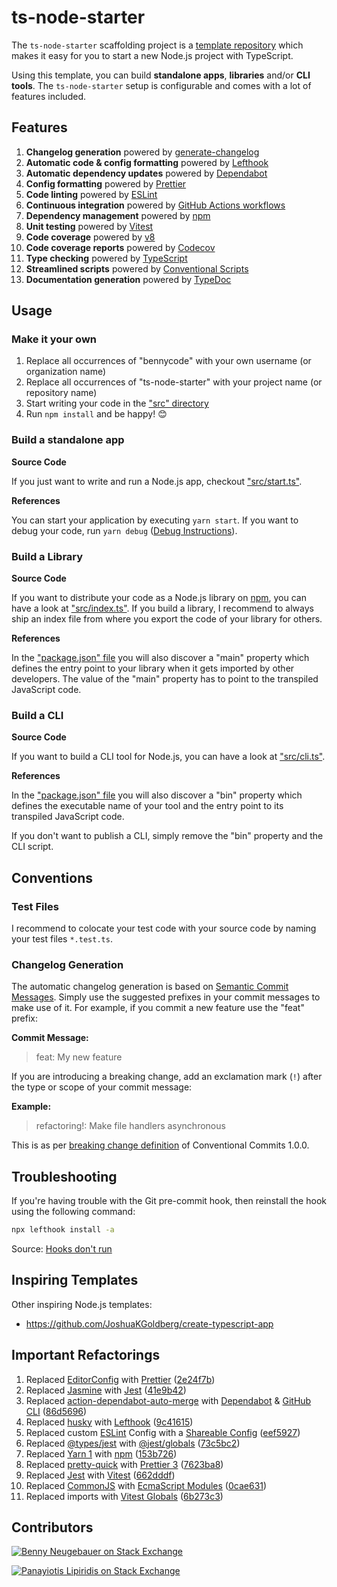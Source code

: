# ts-node-starter

The `ts-node-starter` scaffolding project is a [template repository](https://docs.github.com/en/repositories/creating-and-managing-repositories/creating-a-template-repository) which makes it easy for you to start a new Node.js project with TypeScript.

Using this template, you can build **standalone apps**, **libraries** and/or **CLI tools**. The `ts-node-starter` setup is configurable and comes with a lot of features included.

## Features

1. **Changelog generation** powered by [generate-changelog](https://github.com/lob/generate-changelog)
1. **Automatic code & config formatting** powered by [Lefthook](https://github.com/evilmartians/lefthook)
1. **Automatic dependency updates** powered by [Dependabot](https://docs.github.com/en/code-security/dependabot/dependabot-version-updates/about-dependabot-version-updates)
1. **Config formatting** powered by [Prettier](https://prettier.io/)
1. **Code linting** powered by [ESLint](https://eslint.org/)
1. **Continuous integration** powered by [GitHub Actions workflows](https://docs.github.com/en/actions/using-workflows)
1. **Dependency management** powered by [npm](https://www.npmjs.com/)
1. **Unit testing** powered by [Vitest](https://vitest.dev/)
1. **Code coverage** powered by [v8](https://v8.dev/blog/javascript-code-coverage)
1. **Code coverage reports** powered by [Codecov](https://about.codecov.io/)
1. **Type checking** powered by [TypeScript](https://www.typescriptlang.org/)
1. **Streamlined scripts** powered by [Conventional Scripts](https://conventionalscripts.org/)
1. **Documentation generation** powered by [TypeDoc](https://typedoc.org/)

## Usage

### Make it your own

1. Replace all occurrences of "bennycode" with your own username (or organization name)
2. Replace all occurrences of "ts-node-starter" with your project name (or repository name)
3. Start writing your code in the ["src" directory](./src)
4. Run `npm install` and be happy! 😊

### Build a standalone app

**Source Code**

If you just want to write and run a Node.js app, checkout ["src/start.ts"](./src/start.ts).

**References**

You can start your application by executing `yarn start`. If you want to debug your code, run `yarn debug` ([Debug Instructions](https://dev.to/typescripttv/debug-your-node-js-app-with-chrome-devtools-4c98)).

### Build a Library

**Source Code**

If you want to distribute your code as a Node.js library on [npm](https://www.npmjs.com/), you can have a look at ["src/index.ts"](./src/index.ts). If you build a library, I recommend to always ship an index file from where you export the code of your library for others.

**References**

In the ["package.json" file](./package.json) you will also discover a "main" property which defines the entry point to your library when it gets imported by other developers. The value of the "main" property has to point to the transpiled JavaScript code.

### Build a CLI

**Source Code**

If you want to build a CLI tool for Node.js, you can have a look at ["src/cli.ts"](./src/cli.ts).

**References**

In the ["package.json" file](./package.json) you will also discover a "bin" property which defines the executable name of your tool and the entry point to its transpiled JavaScript code.

If you don't want to publish a CLI, simply remove the "bin" property and the CLI script.

## Conventions

### Test Files

I recommend to colocate your test code with your source code by naming your test files `*.test.ts`.

### Changelog Generation

The automatic changelog generation is based on [Semantic Commit Messages](https://sparkbox.com/foundry/semantic_commit_messages). Simply use the suggested prefixes in your commit messages to make use of it. For example, if you commit a new feature use the "feat" prefix:

**Commit Message:**

> feat: My new feature

If you are introducing a breaking change, add an exclamation mark (`!`) after the type or scope of your commit message:

**Example:**

> refactoring!: Make file handlers asynchronous

This is as per [breaking change definition](https://www.conventionalcommits.org/en/v1.0.0/#commit-message-with--to-draw-attention-to-breaking-change) of Conventional Commits 1.0.0.

## Troubleshooting

If you're having trouble with the Git pre-commit hook, then reinstall the hook using the following command:

```bash
npx lefthook install -a
```

Source: [Hooks don't run](https://github.com/evilmartians/lefthook/wiki/Troubleshooting)

## Inspiring Templates

Other inspiring Node.js templates:

- https://github.com/JoshuaKGoldberg/create-typescript-app

## Important Refactorings

1. Replaced [EditorConfig](https://editorconfig.org/) with [Prettier](https://prettier.io/) ([2e24f7b](https://github.com/bennycode/ts-node-starter/commit/2e24f7be5f427c26d6cc8281438a6398a211b75c))
1. Replaced [Jasmine](https://jasmine.github.io/) with [Jest](https://jestjs.io/) ([41e9b42](https://github.com/bennycode/ts-node-starter/commit/41e9b42bb5b7ca364dbbabf1104955090003d1be))
1. Replaced [action-dependabot-auto-merge](https://github.com/ahmadnassri/action-dependabot-auto-merge) with [Dependabot](https://github.com/dependabot) & [GitHub CLI](https://cli.github.com/) ([86d5696](https://github.com/bennycode/ts-node-starter/commit/86d5696113c2fb4907a1666e25d1b72d698b06a5))
1. Replaced [husky](https://github.com/typicode/husky) with [Lefthook](https://github.com/evilmartians/lefthook) ([9c41615](https://github.com/bennycode/ts-node-starter/commit/9c4161509acf49e56042383c9ea340f68f248582))
1. Replaced custom [ESLint](https://eslint.org/) Config with a [Shareable Config](https://eslint.org/docs/latest/developer-guide/shareable-configs) ([eef5927](https://github.com/bennycode/ts-node-starter/commit/eef59275e91f6f484f7a917fdd87b09318ebbad3))
1. Replaced [@types/jest](https://www.npmjs.com/package/@types/jest) with [@jest/globals](https://jestjs.io/docs/getting-started#type-definitions) ([73c5bc2](https://github.com/bennycode/ts-node-starter/commit/73c5bc246de79ca2cc805a8b61e42bec39cb97fd))
1. Replaced [Yarn 1](https://classic.yarnpkg.com/) with [npm](https://www.npmjs.com/) ([153b726](https://github.com/bennycode/ts-node-starter/commit/153b726761db302fa3ba57ed1d71aabae01d8394))
1. Replaced [pretty-quick](https://www.npmjs.com/package/pretty-quick) with [Prettier 3](https://prettier.io/) ([7623ba8](https://github.com/bennycode/ts-node-starter/commit/7623ba894e6767d7da8ce5b8a1e2469639bcb027))
1. Replaced [Jest](https://jestjs.io/) with [Vitest](https://vitest.dev/) ([662dddf](https://github.com/bennycode/ts-node-starter/commit/662dddf92d418d0e1119a04d8f5fe807a7a566f0))
1. Replaced [CommonJS](https://nodejs.org/api/modules.html) with [EcmaScript Modules](https://nodejs.org/api/esm.html) ([0cae631](https://github.com/bennycode/ts-node-starter/commit/0cae631ca6457026919418ddb3a10f7858e9ad55))
1. Replaced imports with [Vitest Globals](https://vitest.dev/config/#globals) ([6b273c3](https://github.com/bennycode/ts-node-starter/commit/6b273c3c09552d5aa829f48987c1c1dcf7a93ce9))

## Contributors

[![Benny Neugebauer on Stack Exchange][stack_exchange_bennycode_badge]][stack_exchange_bennycode_url]

[![Panayiotis Lipiridis on Stack Exchange][stack_exchange_lipis_badge]][stack_exchange_lipis_url]

[stack_exchange_bennycode_badge]: https://stackexchange.com/users/flair/203782.png?theme=default
[stack_exchange_bennycode_url]: https://stackexchange.com/users/203782/benny-neugebauer?tab=accounts
[stack_exchange_lipis_badge]: https://stackexchange.com/users/flair/5282.png?theme=default
[stack_exchange_lipis_url]: https://stackexchange.com/users/5282/lipis?tab=accounts
